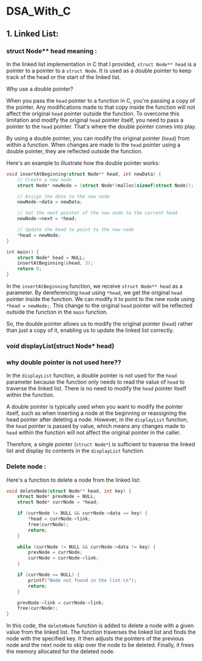 # DSA_With_C

## 1. Linked List:

### struct Node** head meaning :

In the linked list implementation in C that I provided, `struct Node** head` is a pointer to a pointer to a `struct Node`. It is used as a double pointer to keep track of the head or the start of the linked list.

Why use a double pointer? 

When you pass the `head` pointer to a function in C, you're passing a copy of the pointer. Any modifications made to that copy inside the function will not affect the original `head` pointer outside the function. To overcome this limitation and modify the original `head` pointer itself, you need to pass a pointer to the `head` pointer. That's where the double pointer comes into play.

By using a double pointer, you can modify the original pointer (`head`) from within a function. When changes are made to the `head` pointer using a double pointer, they are reflected outside the function.

Here's an example to illustrate how the double pointer works:

```c
void insertAtBeginning(struct Node** head, int newData) {
    // Create a new node
    struct Node* newNode = (struct Node*)malloc(sizeof(struct Node));

    // Assign the data to the new node
    newNode->data = newData;

    // Set the next pointer of the new node to the current head
    newNode->next = *head;

    // Update the head to point to the new node
    *head = newNode;
}

int main() {
    struct Node* head = NULL;
    insertAtBeginning(&head, 3);
    return 0;
}
```

In the `insertAtBeginning` function, we receive `struct Node** head` as a parameter. By dereferencing `head` using `*head`, we get the original `head` pointer inside the function. We can modify it to point to the new node using `*head = newNode;`. This change to the original `head` pointer will be reflected outside the function in the `main` function.

So, the double pointer allows us to modify the original pointer (`head`) rather than just a copy of it, enabling us to update the linked list correctly.

### void displayList(struct Node* head) 
### why double pointer is not used here??

In the `displayList` function, a double pointer is not used for the `head` parameter because the function only needs to read the value of `head` to traverse the linked list. There is no need to modify the `head` pointer itself within the function.

A double pointer is typically used when you want to modify the pointer itself, such as when inserting a node at the beginning or reassigning the head pointer after deleting a node. However, in the `displayList` function, the `head` pointer is passed by value, which means any changes made to `head` within the function will not affect the original pointer in the caller.

Therefore, a single pointer (`struct Node*`) is sufficient to traverse the linked list and display its contents in the `displayList` function.

### Delete node :

Here's a function to delete a node from the linked list:

```c
void deleteNode(struct Node** head, int key) {
    struct Node* prevNode = NULL;
    struct Node* currNode = *head;

    if (currNode != NULL && currNode->data == key) {
        *head = currNode->link;
        free(currNode);
        return;
    }

    while (currNode != NULL && currNode->data != key) {
        prevNode = currNode;
        currNode = currNode->link;
    }

    if (currNode == NULL) {
        printf("Node not found in the list.\n");
        return;
    }

    prevNode->link = currNode->link;
    free(currNode);
}
```

In this code, the `deleteNode` function is added to delete a node with a given value from the linked list. The function traverses the linked list and finds the node with the specified key. It then adjusts the pointers of the previous node and the next node to skip over the node to be deleted. Finally, it frees the memory allocated for the deleted node.
